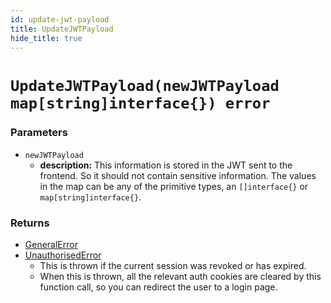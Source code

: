 ```yaml
---
id: update-jwt-payload
title: UpdateJWTPayload
hide_title: true
---
```


# `UpdateJWTPayload(newJWTPayload map[string]interface{}) error`

### Parameters
- `newJWTPayload`
    - **description:** This information is stored in the JWT sent to the frontend. So it should not contain sensitive information. The values in the map can be any of the primitive types, an `[]interface{}` or `map[string]interface{}`.

### Returns
- [GeneralError](../error-handling/general-error)
- [UnauthorisedError](../error-handling/unauthorised)
    - This is thrown if the current session was revoked or has expired.
    - When this is thrown, all the relevant auth cookies are cleared by this function call, so you can redirect the user to a login page.